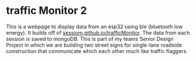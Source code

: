 # traffic Monitor 2
This is a webpage to display data from an esp32 using ble (bluetooth low energy). 
It builds off of [sessiom.github.io/trafficMonitor](sessiom.github.io/trafficMonitor).
The data from each session is saved to mongoDB. 
This is part of my teams Senior Design Project in which we are building two street signs for 
single-lane roadside construction that communicate which each other much like traffic flaggers.
